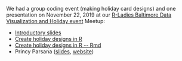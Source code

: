 
We had a group coding event (making holiday card designs) and one presentation on November 22, 2019 at our [R-Ladies Baltimore Data Visualization and Holiday event](https://www.meetup.com/rladies-baltimore/events/263279186) Meetup: 

* [Introductory slides](https://docs.google.com/presentation/d/1p2utmAMVSlt20LnHubJVBkQYEvbMbN5fPLT3mG-80Og/edit?usp=sharing)
* [Create holiday designs in R](https://rladies-baltimore.github.io/post/making-holiday-cards-in-r-2018/)
* [Create holiday designs in R -- Rmd](https://github.com/rladies-baltimore/rladies-bmore-source/blob/master/content/post/2018-11-14-making-holiday-cards-in-r-2018.Rmd)
* Princy Parsana ([slides](), [website](https://princyparsana.github.io)) 


